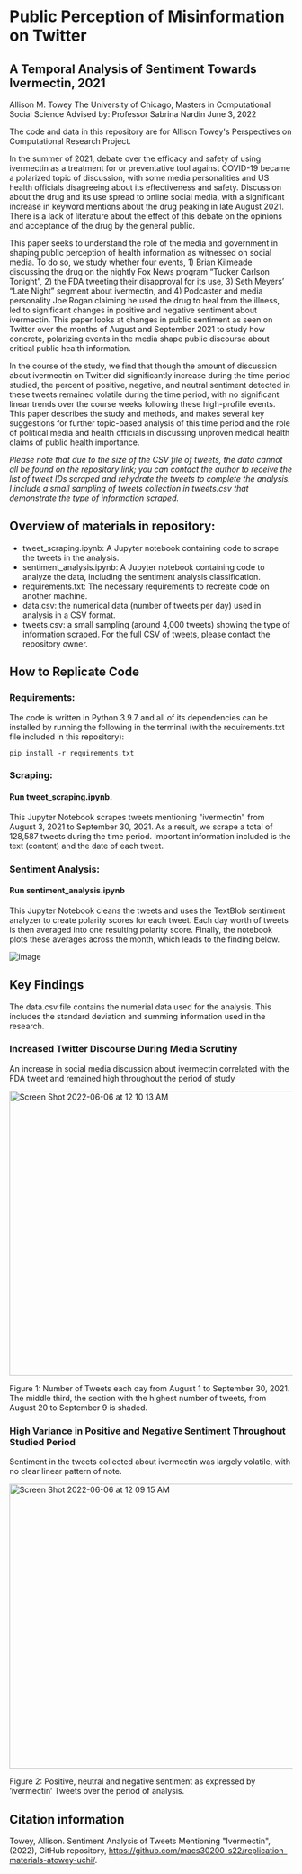 # Public Perception of Misinformation on Twitter
## A Temporal Analysis of Sentiment Towards Ivermectin, 2021

Allison M. Towey
The University of Chicago, Masters in Computational Social Science
Advised by: Professor Sabrina Nardin
June 3, 2022

The code and data in this repository are for Allison Towey's Perspectives on Computational Research Project.

In the summer of 2021, debate over the efficacy and safety of using ivermectin as a treatment for or preventative tool against COVID-19 became a polarized topic of discussion, with some media personalities and US health officials disagreeing about its effectiveness and safety. Discussion about the drug and its use spread to online social media, with a significant increase in keyword mentions about the drug peaking in late August 2021. There is a lack of literature about the effect of this debate on the opinions and acceptance of the drug by the general public. 

This paper seeks to understand the role of the media and government in shaping public perception of health information as witnessed on social media. To do so, we study whether four events, 1) Brian Kilmeade discussing the drug on the nightly Fox News program “Tucker Carlson Tonight”, 2) the FDA tweeting their disapproval for its use, 3) Seth Meyers’ “Late Night” segment about ivermectin, and 4) Podcaster and media personality Joe Rogan claiming he used the drug to heal from the illness, led to significant changes in positive and negative sentiment about ivermectin. This paper looks at changes in public sentiment as seen on Twitter over the months of August and September 2021 to study how concrete, polarizing events in the media shape public discourse about critical public health information.

In the course of the study, we find that though the amount of discussion about ivermectin on Twitter did significantly increase during the time period studied, the percent of positive, negative, and neutral sentiment detected in these tweets remained volatile during the time period, with no significant linear trends over the course weeks following these high-profile events. This paper describes the study and methods, and makes several key suggestions for further topic-based analysis of this time period and the role of political media and health officials in discussing unproven medical health claims of public health importance.


*Please note that due to the size of the CSV file of tweets, the data cannot all be found on the repository link; you can contact the author to receive the list of tweet IDs scraped and rehydrate the tweets to complete the analysis. I include a small sampling of tweets collection in tweets.csv that demonstrate the type of information scraped.*


## Overview of materials in repository:
* tweet_scraping.ipynb: A Jupyter notebook containing code to scrape the tweets in the analysis.
* sentiment_analysis.ipynb: A Jupyter notebook containing code to analyze the data, including the sentiment analysis classification.
* requirements.txt: The necessary requirements to recreate code on another machine.
* data.csv: the numerical data (number of tweets per day) used in analysis in a CSV format.
* tweets.csv: a small sampling (around 4,000 tweets) showing the type of information scraped. For the full CSV of tweets, please contact the repository owner.



## How to Replicate Code

### Requirements:
The code is written in Python 3.9.7 and all of its dependencies can be installed by running the following in the terminal (with the requirements.txt file included in this repository):

```
pip install -r requirements.txt
```

### Scraping:

#### Run tweet_scraping.ipynb.
This Jupyter Notebook scrapes tweets mentioning "ivermectin" from August 3, 2021 to September 30, 2021. As a result, we scrape a total of 128,587 tweets during the time period. Important information included is the text (content) and the date of each tweet.


### Sentiment Analysis:

#### Run sentiment_analysis.ipynb
This Jupyter Notebook cleans the tweets and uses the TextBlob sentiment analyzer to create polarity scores for each tweet. Each day worth of tweets is then averaged into one resulting polarity score. Finally, the notebook plots these averages across the month, which leads to the finding below.

![image](https://user-images.githubusercontent.com/89881145/165219720-8a0a0472-34ec-477e-8d75-be7ce89c6432.png)

## Key Findings
The data.csv file contains the numerial data used for the analysis. This includes the standard deviation and summing information used in the research.

### Increased Twitter Discourse During Media Scrutiny

An increase in social media discussion about ivermectin correlated with the FDA tweet and remained high throughout the period of study

<img width="506" alt="Screen Shot 2022-06-06 at 12 10 13 AM" src="https://user-images.githubusercontent.com/89881145/172098613-585b3de5-082e-4e0a-914b-d9df44c4b5f6.png">

Figure 1: Number of Tweets each day from August 1 to September 30, 2021. The middle third, the section with the highest number of tweets, from August 20 to September 9 is shaded.


### High Variance in Positive and Negative Sentiment Throughout Studied Period

Sentiment in the tweets collected about ivermectin was largely volatile, with no clear linear pattern of note.

<img width="506" alt="Screen Shot 2022-06-06 at 12 09 15 AM" src="https://user-images.githubusercontent.com/89881145/172098519-74326f6c-4d22-42c7-b413-5005caf6e9e3.png">

Figure 2: Positive, neutral and negative sentiment as expressed by ‘ivermectin’ Tweets over the period of analysis. 


## Citation information
Towey, Allison. Sentiment Analysis of Tweets Mentioning "Ivermectin", (2022), GitHub repository, https://github.com/macs30200-s22/replication-materials-atowey-uchi/.
